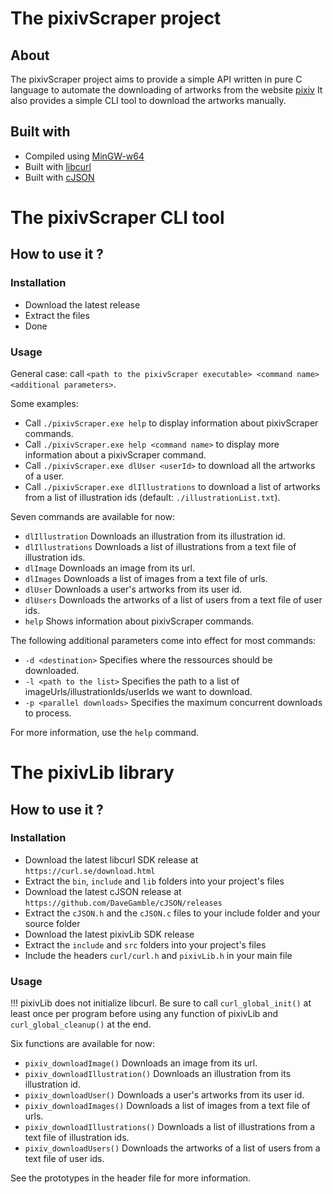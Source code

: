 # The pixivScraper project

## About

The pixivScraper project aims to provide a simple API written in pure C language to automate the downloading of artworks from the website [pixiv](https://www.pixiv.net)
It also provides a simple CLI tool to download the artworks manually.

## Built with

* Compiled using [MinGW-w64](https://www.mingw-w64.org/)
* Built with [libcurl](https://curl.se/libcurl/)
* Built with [cJSON](https://github.com/DaveGamble/cJSON)


# The pixivScraper CLI tool

## How to use it ?

### Installation

* Download the latest release
* Extract the files
* Done

### Usage

General case: call `<path to the pixivScraper executable> <command name> <additional parameters>`.

Some examples:
* Call `./pixivScraper.exe help` to display information about pixivScraper commands.
* Call `./pixivScraper.exe help <command name>` to display more information about a pixivScraper command.
* Call `./pixivScraper.exe dlUser <userId>` to download all the artworks of a user.
* Call `./pixivScraper.exe dlIllustrations` to download a list of artworks from a list of illustration ids (default: `./illustrationList.txt`).

Seven commands are available for now:
* `dlIllustration` Downloads an illustration from its illustration id.
* `dlIllustrations` Downloads a list of illustrations from a text file of illustration ids.
* `dlImage` Downloads an image from its url.
* `dlImages` Downloads a list of images from a text file of urls.
* `dlUser` Downloads a user's artworks from its user id.
* `dlUsers` Downloads the artworks of a list of users from a text file of user ids.
* `help` Shows information about pixivScraper commands.

The following additional parameters come into effect for most commands:
* `-d <destination>` Specifies where the ressources should be downloaded.
* `-l <path to the list>` Specifies the path to a list of imageUrls/illustrationIds/userIds we want to download.
* `-p <parallel downloads>` Specifies the maximum concurrent downloads to process.

For more information, use the `help` command.


# The pixivLib library

## How to use it ?

### Installation

* Download the latest libcurl SDK release at `https://curl.se/download.html`
* Extract the `bin`, `include` and `lib` folders into your project's files
* Download the latest cJSON release at `https://github.com/DaveGamble/cJSON/releases`
* Extract the `cJSON.h` and the `cJSON.c` files to your include folder and your source folder
* Download the latest pixivLib SDK release
* Extract the `include` and `src` folders into your project's files
* Include the headers `curl/curl.h` and `pixivLib.h` in your main file

### Usage

!!! pixivLib does not initialize libcurl. Be sure to call `curl_global_init()` at least once per program before using any function of pixivLib and `curl_global_cleanup()` at the end.

Six functions are available for now:
* `pixiv_downloadImage()` Downloads an image from its url.
* `pixiv_downloadIllustration()` Downloads an illustration from its illustration id.
* `pixiv_downloadUser()` Downloads a user's artworks from its user id.
* `pixiv_downloadImages()` Downloads a list of images from a text file of urls.
* `pixiv_downloadIllustrations()` Downloads a list of illustrations from a text file of illustration ids.
* `pixiv_downloadUsers()` Downloads the artworks of a list of users from a text file of user ids.

See the prototypes in the header file for more information.
